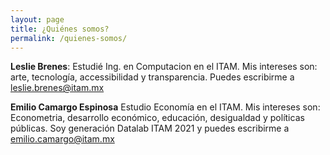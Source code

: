```yaml
---
layout: page
title: ¿Quiénes somos?
permalink: /quienes-somos/
---
```


**Leslie Brenes**: Estudié Ing. en Computacion en el ITAM. Mis intereses son: arte, tecnología, accessibilidad y transparencia. Puedes escribirme a leslie.brenes@itam.mx


**Emilio Camargo Espinosa** Estudio Economía en el ITAM. Mis intereses son: Econometria, desarrollo económico, educación, desigualdad y políticas públicas. Soy generación Datalab ITAM 2021 y puedes escribirme a emilio.camargo@itam.mx
